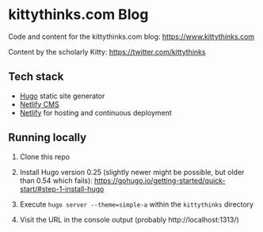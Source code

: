 # kittythinks.com Blog

Code and content for the kittythinks.com blog: https://www.kittythinks.com

Content by the scholarly Kitty: https://twitter.com/kittythinks

## Tech stack

- [Hugo](https://gohugo.io/) static site generator
- [Netlify CMS](https://www.netlifycms.org/)
- [Netlify](https://www.netlify.com/) for hosting and continuous deployment

## Running locally

1. Clone this repo

2. Install Hugo version 0.25 (slightly newer might be possible, but older than 0.54 which fails): https://gohugo.io/getting-started/quick-start/#step-1-install-hugo

3. Execute `hugo server --theme=simple-a` within the `kittythinks` directory

4. Visit the URL in the console output (probably http://localhost:1313/)
